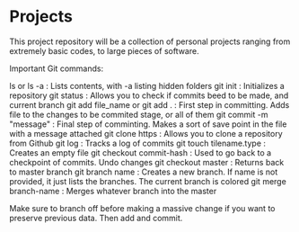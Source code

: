 # Projects

This project repository will be a collection of personal projects ranging from extremely basic codes, to large pieces of software.

Important Git commands:

ls or ls -a : Lists contents, with -a listing hidden folders
git init  : Initializes a repository
git status  : Allows you to check if commits beed to be made, and current branch
git add file_name or git add . : First step in committing. Adds file to the changes to be commited stage, or all of them
git commit -m "message" : Final step of comminting. Makes a sort of save point in the file with a message attached
git clone https : Allows you to clone a repository from Github
git log : Tracks a log of commits
git touch tilename.type : Creates an empty file
git checkout commit-hash  : Used to go back to a checkpoint of commits. Undo changes
git checkout master : Returns back to master branch
git branch name : Creates a new branch. If name is not provided, it just lists the branches. The current branch is colored
git merge branch-name : Merges whatever branch into the master

Make sure to branch off before making a massive change if you want to preserve previous data. Then add and commit.
